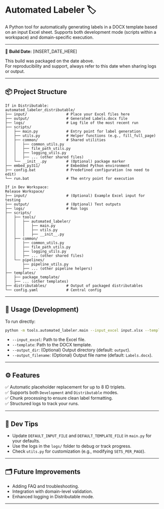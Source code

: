 
# Automated Labeler 🏷️

A Python tool for automatically generating labels in a DOCX template based on an input Excel sheet. Supports both development mode (scripts within a workspace) and domain-specific execution.

---

📅 **Build Date:** [INSERT_DATE_HERE]

This build was packaged on the date above.  
For reproducibility and support, always refer to this date when sharing logs or output.

---


## 📦 Project Structure

```
If in Distributable:
automated_labeler_distributable/
├── input/                  # Place your Excel files here
├── output/                 # Generated Labels.docx file
├── logs/                   # Log file of the most recent run
├── scripts/
│   ├── main.py             # Entry point for label generation
│   ├── utils.py            # Helper functions (e.g., fill_full_page)
│   ├── common/             # Shared utilities
│   │   ├── common_utils.py
│   │   ├── file_path_utils.py
│   │   ├── logging_utils.py
│   │   ├── ... (other shared files)
│   └── __init__.py         # (Optional) package marker
├── embed_py311/            # Embedded Python environment
├── config.bat              # Predefined configuration (no need to edit)
└── run.bat                 # The entry point for execution
```

```
If in Dev Workspace:
Release Workspace/
├── input/                  # (Optional) Example Excel input for testing
├── output/                 # (Optional) Test outputs
├── logs/                   # Run logs
├── scripts/
│   ├── tools/
│   │   ├── automated_labeler/
│   │   │   ├── main.py
│   │   │   ├── utils.py
│   │   │   ├── __init__.py
│   ├── common/
│   │   ├── common_utils.py
│   │   ├── file_path_utils.py
│   │   ├── logging_utils.py
│   │   ├── ... (other shared files)
│   └── pipelines/
│       ├── pipeline_utils.py
│       ├── ... (other pipeline helpers)
├── templates/
│   ├── package_template/
│   ├── ... (other templates)
├── distributables/         # Output of packaged distributables
└── config.yaml             # Central config

```

---

## 🚀 Usage (Development)

To run directly:

```bash
python -m tools.automated_labeler.main --input_excel input.xlsx --template label_template.docx
```

- `--input_excel`: Path to the Excel file.
- `--template`: Path to the DOCX template.
- `--output_dir`: (Optional) Output directory (default: `output`).
- `--output_filename`: (Optional) Output file name (default: `Labels.docx`).

---

## ⚙️ Features

✅ Automatic placeholder replacement for up to 8 ID triplets.  
✅ Supports both `Development` and `Distributable` modes.  
✅ Chunk processing to ensure clean label formatting.  
✅ Structured logs to track your runs.

---

## 🔧 Dev Tips

- Update `DEFAULT_INPUT_FILE` and `DEFAULT_TEMPLATE_FILE` in `main.py` for your defaults.
- Use the logs in the `logs/` folder to debug or track progress.
- Check `utils.py` for customization (e.g., modifying `SETS_PER_PAGE`).

---

## 🗂️ Future Improvements

- Adding FAQ and troubleshooting.
- Integration with domain-level validation.
- Enhanced logging in Distributable mode.

---
